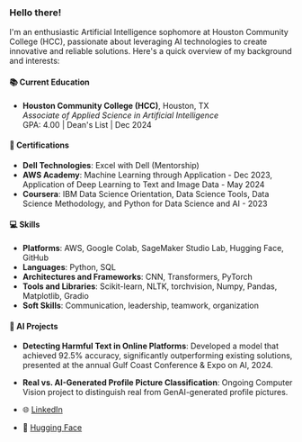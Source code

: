 ### Hello there!

I'm an enthusiastic Artificial Intelligence sophomore at Houston Community College (HCC), passionate about leveraging AI technologies to create innovative and reliable solutions. 
Here's a quick overview of my background and interests:

#### 📚 Current Education
- **Houston Community College (HCC)**, Houston, TX  
  *Associate of Applied Science in Artificial Intelligence*  
  GPA: 4.00 | Dean's List | Dec 2024  

#### 🌟 Certifications
- **Dell Technologies**: Excel with Dell (Mentorship)  
- **AWS Academy**: Machine Learning through Application - Dec 2023, Application of Deep Learning to Text and Image Data - May 2024  
- **Coursera**: IBM Data Science Orientation, Data Science Tools, Data Science Methodology, and Python for Data Science and AI - 2023

#### 💻 Skills
- **Platforms**: AWS, Google Colab, SageMaker Studio Lab, Hugging Face, GitHub  
- **Languages**: Python, SQL  
- **Architectures and Frameworks**: CNN, Transformers, PyTorch  
- **Tools and Libraries**: Scikit-learn, NLTK, torchvision, Numpy, Pandas, Matplotlib, Gradio  
- **Soft Skills**: Communication, leadership, teamwork, organization  

#### 🔭 AI Projects
- **Detecting Harmful Text in Online Platforms**: Developed a model that achieved 92.5% accuracy, significantly outperforming existing solutions, presented at the annual Gulf Coast Conference & Expo on AI, 2024.  
- **Real vs. AI-Generated Profile Picture Classification**: Ongoing Computer Vision project to distinguish real from GenAI-generated profile pictures.

- 🌐 [LinkedIn](https://www.linkedin.com/in/tales-leonidas/)
- 💬 [Hugging Face](https://huggingface.co/TLeonidas)
